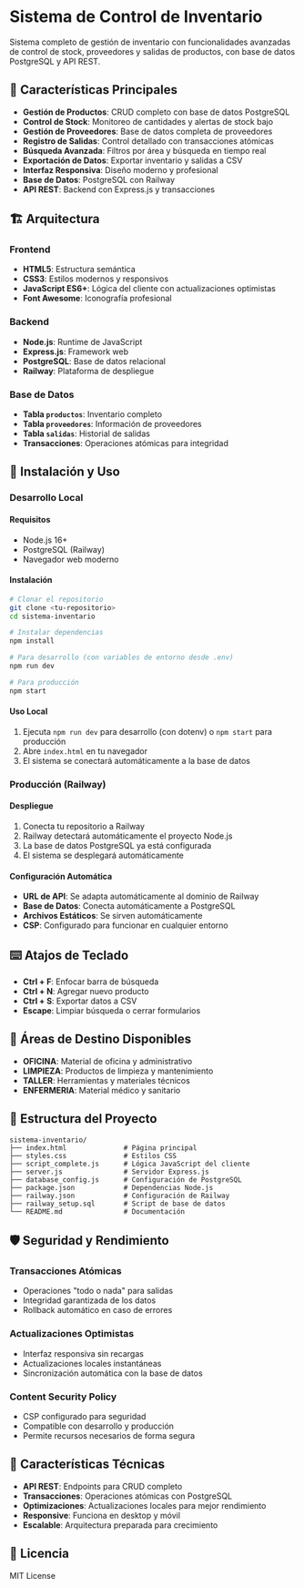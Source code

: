 # Sistema de Control de Inventario

Sistema completo de gestión de inventario con funcionalidades avanzadas de control de stock, proveedores y salidas de productos, con base de datos PostgreSQL y API REST.

## 🚀 Características Principales

- **Gestión de Productos**: CRUD completo con base de datos PostgreSQL
- **Control de Stock**: Monitoreo de cantidades y alertas de stock bajo
- **Gestión de Proveedores**: Base de datos completa de proveedores
- **Registro de Salidas**: Control detallado con transacciones atómicas
- **Búsqueda Avanzada**: Filtros por área y búsqueda en tiempo real
- **Exportación de Datos**: Exportar inventario y salidas a CSV
- **Interfaz Responsiva**: Diseño moderno y profesional
- **Base de Datos**: PostgreSQL con Railway
- **API REST**: Backend con Express.js y transacciones

## 🏗️ Arquitectura

### Frontend
- **HTML5**: Estructura semántica
- **CSS3**: Estilos modernos y responsivos
- **JavaScript ES6+**: Lógica del cliente con actualizaciones optimistas
- **Font Awesome**: Iconografía profesional

### Backend
- **Node.js**: Runtime de JavaScript
- **Express.js**: Framework web
- **PostgreSQL**: Base de datos relacional
- **Railway**: Plataforma de despliegue

### Base de Datos
- **Tabla `productos`**: Inventario completo
- **Tabla `proveedores`**: Información de proveedores
- **Tabla `salidas`**: Historial de salidas
- **Transacciones**: Operaciones atómicas para integridad

## 🚀 Instalación y Uso

### Desarrollo Local

#### Requisitos
- Node.js 16+
- PostgreSQL (Railway)
- Navegador web moderno

#### Instalación
```bash
# Clonar el repositorio
git clone <tu-repositorio>
cd sistema-inventario

# Instalar dependencias
npm install

# Para desarrollo (con variables de entorno desde .env)
npm run dev

# Para producción
npm start
```

#### Uso Local
1. Ejecuta `npm run dev` para desarrollo (con dotenv) o `npm start` para producción
2. Abre `index.html` en tu navegador
3. El sistema se conectará automáticamente a la base de datos

### Producción (Railway)

#### Despliegue
1. Conecta tu repositorio a Railway
2. Railway detectará automáticamente el proyecto Node.js
3. La base de datos PostgreSQL ya está configurada
4. El sistema se desplegará automáticamente

#### Configuración Automática
- **URL de API**: Se adapta automáticamente al dominio de Railway
- **Base de Datos**: Conecta automáticamente a PostgreSQL
- **Archivos Estáticos**: Se sirven automáticamente
- **CSP**: Configurado para funcionar en cualquier entorno

## ⌨️ Atajos de Teclado

- **Ctrl + F**: Enfocar barra de búsqueda
- **Ctrl + N**: Agregar nuevo producto
- **Ctrl + S**: Exportar datos a CSV
- **Escape**: Limpiar búsqueda o cerrar formularios

## 🎯 Áreas de Destino Disponibles

- **OFICINA**: Material de oficina y administrativo
- **LIMPIEZA**: Productos de limpieza y mantenimiento
- **TALLER**: Herramientas y materiales técnicos
- **ENFERMERIA**: Material médico y sanitario

## 🔧 Estructura del Proyecto

```
sistema-inventario/
├── index.html              # Página principal
├── styles.css              # Estilos CSS
├── script_complete.js      # Lógica JavaScript del cliente
├── server.js               # Servidor Express.js
├── database_config.js      # Configuración de PostgreSQL
├── package.json            # Dependencias Node.js
├── railway.json            # Configuración de Railway
├── railway_setup.sql       # Script de base de datos
└── README.md               # Documentación
```

## 🛡️ Seguridad y Rendimiento

### Transacciones Atómicas
- Operaciones "todo o nada" para salidas
- Integridad garantizada de los datos
- Rollback automático en caso de errores

### Actualizaciones Optimistas
- Interfaz responsiva sin recargas
- Actualizaciones locales instantáneas
- Sincronización automática con la base de datos

### Content Security Policy
- CSP configurado para seguridad
- Compatible con desarrollo y producción
- Permite recursos necesarios de forma segura

## 🚀 Características Técnicas

- **API REST**: Endpoints para CRUD completo
- **Transacciones**: Operaciones atómicas con PostgreSQL
- **Optimizaciones**: Actualizaciones locales para mejor rendimiento
- **Responsive**: Funciona en desktop y móvil
- **Escalable**: Arquitectura preparada para crecimiento

## 📄 Licencia

MIT License
